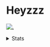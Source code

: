 # Heyzzz  

[![.](https://skillicons.dev/icons?i=js,java)](https://skillicons.dev)  

<details>
<summary>Stats</summary
<!--START_SECTION:waka-->

```txt
TypeScript   16 hrs 45 mins  █████████████░░░░░░░░░░░░   51.41 %
JavaScript   13 hrs 11 mins  ██████████░░░░░░░░░░░░░░░   40.50 %
HTML         1 hr            ▓░░░░░░░░░░░░░░░░░░░░░░░░   03.10 %
JSON         41 mins         ▓░░░░░░░░░░░░░░░░░░░░░░░░   02.11 %
CSS          39 mins         ▓░░░░░░░░░░░░░░░░░░░░░░░░   02.01 %
```

<!--END_SECTION:waka-->
</details>
